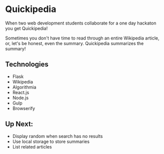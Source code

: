 # Quickipedia

When two web development students collaborate for a one day hackaton you get Quickipedia!

Sometimes you don't have time to read through an entire Wikipedia article, or, let's be honest, even the summary. Quickipedia summarizes the summary!

## Technologies

- Flask
- Wikipedia
- Algorithmia
- React.js
- Node.js
- Gulp
- Browserify

## Up Next:

- Display random when search has no results
- Use local storage to store summaries
- List related articles
